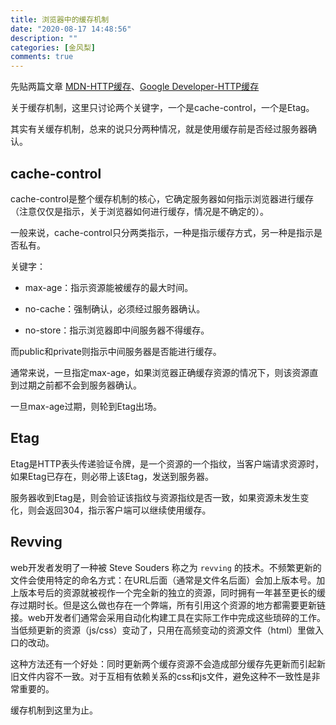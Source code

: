 ```yaml
---
title: 浏览器中的缓存机制
date: "2020-08-17 14:48:56"
description: ""
categories: [金风梨]
comments: true
---
```


先贴两篇文章 [MDN-HTTP缓存](https://developer.mozilla.org/zh-CN/docs/Web/HTTP/Caching_FAQ)、[Google Developer-HTTP缓存](https://developers.google.com/web/fundamentals/performance/optimizing-content-efficiency/http-caching)

关于缓存机制，这里只讨论两个关键字，一个是cache-control，一个是Etag。

其实有关缓存机制，总来的说只分两种情况，就是使用缓存前是否经过服务器确认。

## cache-control

cache-control是整个缓存机制的核心，它确定服务器如何指示浏览器进行缓存（注意仅仅是指示，关于浏览器如何进行缓存，情况是不确定的）。

一般来说，cache-control只分两类指示，一种是指示缓存方式，另一种是指示是否私有。

关键字：

*   max-age：指示资源能被缓存的最大时间。

*   no-cache：强制确认，必须经过服务器确认。

*   no-store：指示浏览器即中间服务器不得缓存。

而public和private则指示中间服务器是否能进行缓存。

通常来说，一旦指定max-age，如果浏览器正确缓存资源的情况下，则该资源直到过期之前都不会到服务器确认。

一旦max-age过期，则轮到Etag出场。

## Etag

Etag是HTTP表头传递验证令牌，是一个资源的一个指纹，当客户端请求资源时，如果Etag已存在，则必带上该Etag，发送到服务器。

服务器收到Etag是，则会验证该指纹与资源指纹是否一致，如果资源未发生变化，则会返回304，指示客户端可以继续使用缓存。

## Revving

web开发者发明了一种被 Steve Souders 称之为 `revving` 的技术。不频繁更新的文件会使用特定的命名方式：在URL后面（通常是文件名后面）会加上版本号。加上版本号后的资源就被视作一个完全新的独立的资源，同时拥有一年甚至更长的缓存过期时长。但是这么做也存在一个弊端，所有引用这个资源的地方都需要更新链接。web开发者们通常会采用自动化构建工具在实际工作中完成这些琐碎的工作。当低频更新的资源（js/css）变动了，只用在高频变动的资源文件（html）里做入口的改动。

这种方法还有一个好处：同时更新两个缓存资源不会造成部分缓存先更新而引起新旧文件内容不一致。对于互相有依赖关系的css和js文件，避免这种不一致性是非常重要的。

缓存机制到这里为止。